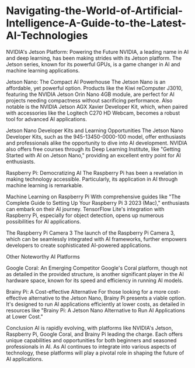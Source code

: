 # Navigating-the-World-of-Artificial-Intelligence-A-Guide-to-the-Latest-AI-Technologies

NVIDIA's Jetson Platform: Powering the Future
NVIDIA, a leading name in AI and deep learning, has been making strides with its Jetson platform. The Jetson series, known for its powerful GPUs, is a game changer in AI and machine learning applications.

Jetson Nano: The Compact AI Powerhouse
The Jetson Nano is an affordable, yet powerful option. Products like the Kiwi reComputer J3010, featuring the NVIDIA Jetson Orin Nano 4GB module, are perfect for AI projects needing compactness without sacrificing performance. Also notable is the NVIDIA Jetson AGX Xavier Developer Kit, which, when paired with accessories like the Logitech C270 HD Webcam, becomes a robust tool for advanced AI applications.

Jetson Nano Developer Kits and Learning Opportunities
The Jetson Nano Developer Kits, such as the 945-13450-0000-100 model, offer enthusiasts and professionals alike the opportunity to dive into AI development. NVIDIA also offers free courses through its Deep Learning Institute, like "Getting Started with AI on Jetson Nano," providing an excellent entry point for AI enthusiasts.

Raspberry Pi: Democratizing AI
The Raspberry Pi has been a revelation in making technology accessible. Particularly, its application in AI through machine learning is remarkable.

Machine Learning on Raspberry Pi
With comprehensive guides like "The Complete Guide to Setting Up Your Raspberry Pi 3 2023 (Mac)," enthusiasts can embark on their AI journey. TensorFlow Lite's integration with Raspberry Pi, especially for object detection, opens up numerous possibilities for AI applications.

The Raspberry Pi Camera 3
The launch of the Raspberry Pi Camera 3, which can be seamlessly integrated with AI frameworks, further empowers developers to create sophisticated AI-powered applications.

Other Noteworthy AI Platforms

Google Coral: An Emerging Competitor
Google's Coral platform, though not as detailed in the provided structure, is another significant player in the AI hardware space, known for its speed and efficiency in running AI models.

Brainy Pi: A Cost-effective Alternative
For those looking for a more cost-effective alternative to the Jetson Nano, Brainy Pi presents a viable option. It's designed to run AI applications efficiently at lower costs, as detailed in resources like "Brainy Pi: A Jetson Nano Alternative to Run AI Applications at Lower Cost."

Conclusion
AI is rapidly evolving, with platforms like NVIDIA's Jetson, Raspberry Pi, Google Coral, and Brainy Pi leading the charge. Each offers unique capabilities and opportunities for both beginners and seasoned professionals in AI. As AI continues to integrate into various aspects of technology, these platforms will play a pivotal role in shaping the future of AI applications.
